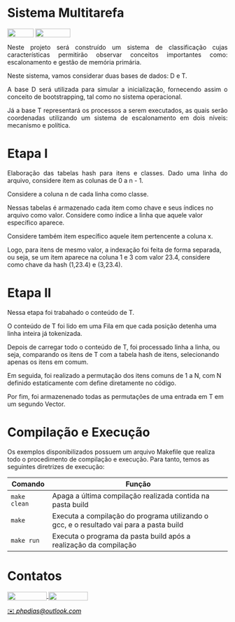 # Sistema Multitarefa

<p>
<div style="display: inline-block;">
<img align="center" height="20px" width="60px" src="https://img.shields.io/badge/C%2B%2B-00599C?style=for-the-badge&logo=c%2B%2B&logoColor=white"/> 
<img align="center" height="20px" width="80px" src="https://img.shields.io/badge/Made%20for-VSCode-1f425f.svg"/> 
</p>

<p align="justify">
Neste projeto será construído um sistema de classificação cujas características permitirão observar conceitos importantes como: escalonamento e gestão de memória primária. 
</p>

<p align="justify">
Neste sistema, vamos considerar duas bases de dados: D e T. 
</p>

<p align="justify">
A base D será utilizada para simular a inicialização, fornecendo assim o conceito de bootstrapping, tal como no sistema operacional.
</p>

<p align="justify">
Já a base T representará os processos a serem executados, as quais serão coordenadas utilizando um sistema de escalonamento em dois níveis: mecanismo e política. 
</p>

# Etapa I
<p align="justify">
Elaboração das tabelas hash para itens e classes. Dado uma linha do arquivo, considere item as colunas de 0 a n - 1. 

Considere a coluna n de cada linha como classe. 

Nessas tabelas é armazenado cada item como chave e seus índices no arquivo como valor. Considere como índice a linha que aquele valor específico aparece. 

Considere também item específico aquele item pertencente a coluna x. 

Logo, para itens de mesmo valor, a indexação foi feita de forma separada, ou seja, se um item aparece na coluna 1 e 3 com valor 23.4, considere como chave da hash (1,23.4) e (3,23.4). 
</p>

# Etapa II
<p align="justify">
Nessa etapa foi trabahado o conteúdo de T. 
  
O conteúdo de T foi lido em uma Fila em que cada posição detenha uma linha inteira já tokenizada. 

Depois de carregar todo o conteúdo de T, foi processado linha a linha, ou seja, comparando os itens de T com a tabela hash de itens, selecionando apenas os itens em comum.
  
Em seguida, foi realizado a permutação dos itens comuns de 1 a N, com N definido estaticamente com define diretamente no código. 

Por fim, foi armazenenado todas as permutações de uma entrada em T em um segundo Vector.
</p>

# Compilação e Execução

Os exemplos disponibilizados possuem um arquivo Makefile que realiza todo o procedimento de compilação e execução. Para tanto, temos as seguintes diretrizes de execução:


| Comando                |  Função                                                                                           |                     
| -----------------------| ------------------------------------------------------------------------------------------------- |
|  `make clean`          | Apaga a última compilação realizada contida na pasta build                                        |
|  `make`                | Executa a compilação do programa utilizando o gcc, e o resultado vai para a pasta build           |
|  `make run`            | Executa o programa da pasta build após a realização da compilação                                 |


# Contatos

<div style="display: inline-block;">
<a href="https://t.me/phpdias">
<img align="center" height="20px" width="90px" src="https://img.shields.io/badge/Telegram-2CA5E0?style=for-the-badge&logo=telegram&logoColor=white"/> 
</a>

<a href="https://www.linkedin.com/in/phpd/">
<img align="center" height="20px" width="90px" src="https://img.shields.io/badge/LinkedIn-0077B5?style=for-the-badge&logo=linkedin&logoColor=white"/>
</a>

</div>

<p> </p>


<a style="color:black" href="mailto:michel@cefetmg.br?subject=[GitHub]%20Source%20Dynamic%20Lists">
✉️ <i>phpdias@outlook.com</i>
</a>
